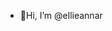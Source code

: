 - 👋Hi, I’m @ellieannar


<!---
ellieannar/ellieannar is a ✨ special ✨ repository because its `README.md` (this file) appears on your GitHub profile.
You can click the Preview link to take a look at your changes.
--->
